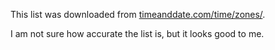 This list was downloaded from [timeanddate.com/time/zones/](https://www.timeanddate.com/time/zones/).

I am not sure how accurate the list is, but it looks good to me.
